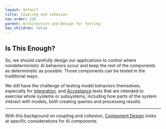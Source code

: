 ```yaml
---
layout: default
title: Coupling and Cohesion
nav_order: 220
parent: Architecture and Design for Testing
has_children: false
---
```



## Is This Enough?

So, we should carefully design our applications to control where nondeterministic AI behaviors occur and keep the rest of the components as deterministic as possible. Those components can be tested in the traditional ways.

We still have the challenge of testing model behaviors themselves, especially for [Integration]({{site.glossaryurl}}/#integration-test), and [Acceptance]({{site.glossaryurl}}/#acceptance-test) tests that are intended to exercise whole systems or subsystems, including how parts of the system interact with models, both creating queries and processing results. 

--- 

With this background on coupling and cohesion, [Component Design]({{site.baseurl}}/architecture-design/component-design) looks at specific considerations for AI _components_.

